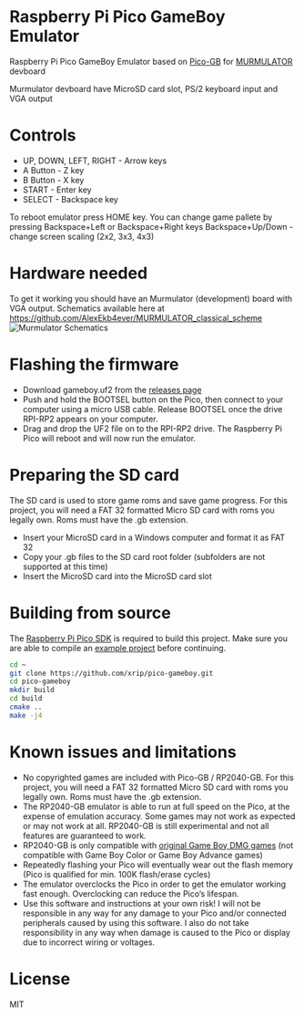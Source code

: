 # Raspberry Pi Pico GameBoy Emulator
Raspberry Pi Pico GameBoy Emulator based on [Pico-GB](https://github.com/YouMakeTech/Pico-GB) for [MURMULATOR](https://github.com/AlexEkb4ever/MURMULATOR_classical_scheme) devboard 

Murmulator devboard have MicroSD card slot, PS/2 keyboard input and VGA output

# Controls
* UP, DOWN, LEFT, RIGHT - Arrow keys
* A Button - Z key
* B Button - X key
* START - Enter key
* SELECT - Backspace key

To reboot emulator press HOME key.
You can change game pallete by pressing Backspace+Left or Backspace+Right keys
Backspace+Up/Down - change screen scaling (2x2, 3x3, 4x3)

# Hardware needed
To get it working you should have an Murmulator (development) board with VGA output. Schematics available here at https://github.com/AlexEkb4ever/MURMULATOR_classical_scheme
![Murmulator Schematics](https://github.com/javavi/pico-infonesPlus/blob/main/assets/Murmulator-1_BSchem.JPG)

# Flashing the firmware
* Download gameboy.uf2 from the [releases page](https://github.com/xrip/pico-gameboy/releases)
* Push and hold the BOOTSEL button on the Pico, then connect to your computer using a micro USB cable. Release BOOTSEL once the drive RPI-RP2 appears on your computer.
* Drag and drop the UF2 file on to the RPI-RP2 drive. The Raspberry Pi Pico will reboot and will now run the emulator.

# Preparing the SD card
The SD card is used to store game roms and save game progress. For this project, you will need a FAT 32 formatted Micro SD card with roms you legally own. Roms must have the .gb extension.

* Insert your MicroSD card in a Windows computer and format it as FAT 32
* Copy your .gb files to the SD card root folder (subfolders are not supported at this time)
* Insert the MicroSD card into the MicroSD card slot


# Building from source
The [Raspberry Pi Pico SDK](https://github.com/raspberrypi/pico-sdk) is required to build this project. Make sure you are able to compile an [example project](https://github.com/raspberrypi/pico-examples#first--examples) before continuing.
```bash
cd ~
git clone https://github.com/xrip/pico-gameboy.git
cd pico-gameboy
mkdir build
cd build
cmake ..
make -j4
```


# Known issues and limitations
* No copyrighted games are included with Pico-GB / RP2040-GB. For this project, you will need a FAT 32 formatted Micro SD card with roms you legally own. Roms must have the .gb extension.
* The RP2040-GB emulator is able to run at full speed on the Pico, at the expense of emulation accuracy. Some games may not work as expected or may not work at all. RP2040-GB is still experimental and not all features are guaranteed to work.
* RP2040-GB is only compatible with [original Game Boy DMG games](https://en.wikipedia.org/wiki/List_of_Game_Boy_games) (not compatible with Game Boy Color or Game Boy Advance games)
* Repeatedly flashing your Pico will eventually wear out the flash memory (Pico is qualified for min. 100K flash/erase cycles)
* The emulator overclocks the Pico in order to get the emulator working fast enough. Overclocking can reduce the Pico’s lifespan.
* Use this software and instructions at your own risk! I will not be responsible in any way for any damage to your Pico and/or connected peripherals caused by using this software. I also do not take responsibility in any way when damage is caused to the Pico or display due to incorrect wiring or voltages.

# License
MIT
